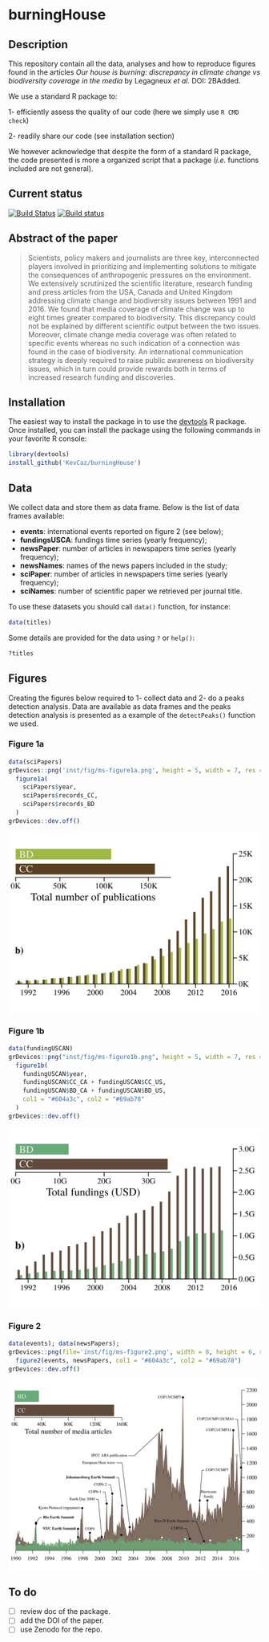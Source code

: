 # burningHouse

## Description

This repository contain all the data, analyses and how to reproduce figures found in the articles *Our house is burning: discrepancy in climate change vs biodiversity coverage in the media* by Legagneux *et al.* DOI: 2BAdded.

We use a standard R package to:

  1- efficiently assess the quality of our code (here we simply use `R CMD check`)

  2- readily share our code (see installation section)

We however acknowledge that despite the form of a standard R package, the code
presented is more a organized script that a package (*i.e.* functions included
are not general).

## Current status

[![Build Status](https://travis-ci.org/KevCaz/burningHouse.svg?branch=master)](https://travis-ci.org/KevCaz/burningHouse)
[![Build status](https://ci.appveyor.com/api/projects/status/qh4ntjow6tcho9oh/branch/master?svg=true)](https://ci.appveyor.com/project/KevCaz/burninghouse/branch/master)


## Abstract of the paper

> Scientists, policy makers and journalists are three key, interconnected players involved in prioritizing and implementing solutions to mitigate the consequences of anthropogenic pressures on the environment. We extensively scrutinized the scientific literature, research funding and press articles from the USA, Canada and United Kingdom addressing climate change and biodiversity issues between 1991 and 2016. We found that media coverage of climate change was up to eight times greater compared to biodiversity. This discrepancy could not be explained by different scientific output between the two issues. Moreover, climate change media coverage was often related to specific events whereas no such indication of a connection was found in the case of biodiversity. An international communication strategy is deeply required to raise public awareness on biodiversity issues, which in turn could provide rewards both in terms of increased research funding and discoveries.




## Installation

The easiest way to install the package in to use the [devtools](https://cran.r-project.org/web/packages/devtools/index.html)
R package. Once installed, you can install the package using the following
commands in your favorite R console:

```r
library(devtools)
install_github('KevCaz/burningHouse')
```




## Data

We collect data and store them as data frame. Below is the list of data frames
available:

- **events**: international events reported on figure 2 (see below);  
- **fundingsUSCA**: fundings time series (yearly frequency);  
- **newsPaper**: number of articles in newspapers time series (yearly frequency);
- **newsNames**: names of the news papers included in the study;    
- **sciPaper**: number of articles in newspapers time series (yearly frequency);    
- **sciNames**: number of scientific paper we retrieved per journal title. 

To use these datasets you should call `data()` function, for instance:

```r
data(titles)
```

Some details are provided for the data using `?` or `help()`:


```r
?titles
```




## Figures

Creating the figures below required to 1- collect data and 2- do a peaks
detection analysis. Data are available as data frames and the peaks detection
analysis is presented as a example of the `detectPeaks()` function we used.


### Figure 1a

```r
data(sciPapers)
grDevices::png('inst/fig/ms-figure1a.png', height = 5, width = 7, res = 300, unit = 'in')
  figure1a(
    sciPapers$year,
    sciPapers$records_CC,
    sciPapers$records_BD
  )
grDevices::dev.off()
```

![](inst/fig/ms-figure1a.png)


### Figure 1b

```r
data(fundingUSCAN)
grDevices::png("inst/fig/ms-figure1b.png", height = 5, width = 7, res = 300, unit = "in")
  figure1b(
    fundingUSCAN$year,
    fundingUSCAN$CC_CA + fundingUSCAN$CC_US,
    fundingUSCAN$BD_CA + fundingUSCAN$BD_US,
    col1 = "#604a3c", col2 = "#69ab78"
  )
grDevices::dev.off()
```

![](inst/fig/ms-figure1b.png)


### Figure 2

```r
data(events); data(newsPapers);
grDevices::png(file='inst/fig/ms-figure2.png', width = 8, height = 6, res = 300, unit = 'in')
  figure2(events, newsPapers, col1 = "#604a3c", col2 = "#69ab78")
grDevices::dev.off()
```

![](inst/fig/ms-figure2.png)


## To do

- [ ] review doc of the package.
- [ ] add the DOI of the paper.
- [ ] use Zenodo for the repo.
